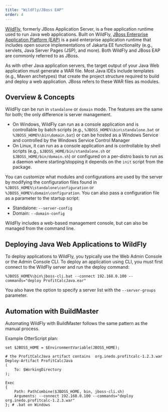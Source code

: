 ```yaml
---
title: "WildFly/JBoss EAP"
order: 4
---
```



[WildFly](https://wildfly.org), formerly JBoss Application Server, is a free application runtime used to run Java web applications. Built on WildFly, [JBoss Enterprise Application Platform (EAP)](https://www.redhat.com/en/technologies/jboss-middleware/application-platform) is a paid enterprise application runtime that includes open source implementations of Jakarta EE functionality (e.g., servlets, Java Server Pages (JSP), and more). Both WildFly and JBoss EAP are commonly referred to as JBoss. 

As with other Java application servers, the target output of your Java Web application must generate a WAR file. Most Java IDEs include templates (e.g., Maven archetypes) that create the project structure required to build and deploy a web application. JBoss refers to these WAR files as modules.

## Overview & Concepts 

WildFly can be run in `standalone` or `domain` mode. The features are the same for both; the only difference is server management.

- On Windows, WildFly can run as a console application and is controllable by batch scripts (e.g., `%JBOSS_HOME%\bin\standalone.bat` or `%JBOSS_HOME%\bin\domain.bat`) or can be hosted as a Windows Service and controlled by the Windows Service Control Manager
- On Linux, it can run as a console application and is controllable by shell scripts (e.g., `$JBOSS_HOME/bin/standalone.sh` or `$JBOSS_HOME/bin/domain.sh`) or configured on a per-distro basis to run as a daemon where starting/stopping it depends on the `init` script from the package.

You can customize what modules and configurations are used by the server by modifying the configuration files found in `%JBOSS_HOME%\standalone\configuration` or `%JBOSS_HOME%\domain\configuration`. You can also pass a configuration file as a parameter to the startup script:

- Standalone: `--server-config`
- Domain: `--domain-config`

WildFly includes a web-based management console, but can also be managed from the command line.

## Deploying Java Web Applications to WildFly 

To deploy applications to WildFly, you typically use the Web Admin Console or the Admin Console CLI. To deploy an application using CLI, you must first connect to the WildFly server and run the deploy command:

```
%JBOSS_HOME%\bin\jboss-cli.bat --connect 192.168.0.100 --commands="deploy ProfitCalcJava.ear"
```

You also have the option to specify a server list with the `--server-groups` parameter.

## Automation with BuildMaster 

Automating WildFly with BuildMaster follows the same pattern as the manual process.

Example OtterScript plan:
```
set $JBOSS_HOME = $EnvironmentVariable(JBOSS_HOME);

# the ProfitCalcJava artifact contains  org.inedo.profitcalc-1.2.3.war
Deploy-Artifact ProfitCalcJava
(
    To: $WorkingDirectory
);

Exec
{
    Path: PathCombine($JBOSS_HOME, bin, jboss-cli.sh)
    Arguments: --connect 192.168.0.100 --commands="deploy org.inedo.profitcalc-1.2.3.war"
}; # .bat on Windows
```